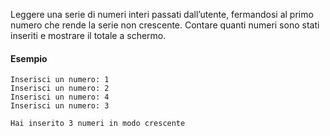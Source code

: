 Leggere una serie di numeri interi passati dall’utente, fermandosi al primo numero che rende la serie non crescente. Contare quanti numeri sono stati inseriti e mostrare il totale a schermo.


#### Esempio
```plaintext
Inserisci un numero: 1
Inserisci un numero: 2
Inserisci un numero: 4
Inserisci un numero: 3

Hai inserito 3 numeri in modo crescente
```